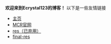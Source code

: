 **欢迎来到Ecrystal123的博客！**
以下是一些友情链接
- [主页](https://ecrystal123.github.io)
- [MCR官网](https://ecrystal123.github.io/mcr.github.io)
- [res（已弃用）](https://ecrystal123.github.io/res)
- [final-res](https://ecrystal123.github.io/final-res)